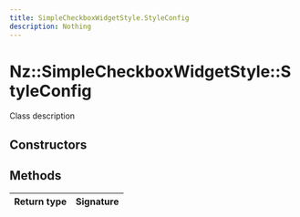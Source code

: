 ```yaml
---
title: SimpleCheckboxWidgetStyle.StyleConfig
description: Nothing
---
```


# Nz::SimpleCheckboxWidgetStyle::StyleConfig

Class description

## Constructors


## Methods

| Return type | Signature |
| ----------- | --------- |
